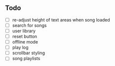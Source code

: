 ## Todo

- [ ] re-adjust height of text areas when song loaded
- [ ] search for songs
- [ ] user library
- [ ] reset button
- [ ] offline mode
- [ ] play log
- [ ] scrollbar styling
- [ ] song playlists
